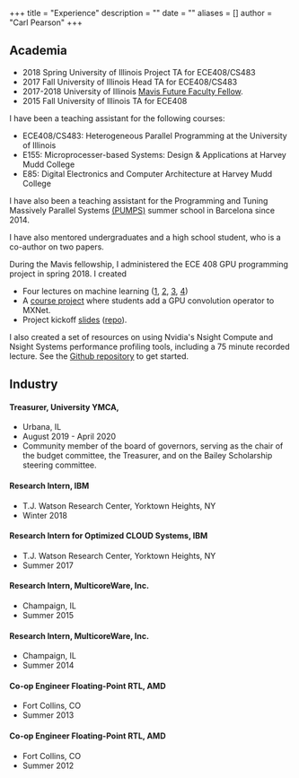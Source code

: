 +++
title = "Experience"
description = ""
date = ""
aliases = []
author = "Carl Pearson"
+++

## Academia

- 2018 Spring University of Illinois Project TA for ECE408/CS483
- 2017 Fall University of Illinois Head TA for ECE408/CS483
- 2017-2018 University of Illinois [Mavis Future Faculty Fellow](http://publish.illinois.edu/engr-mavis/2017-2018-mavis-fellows/).
- 2015 Fall University of Illinois TA for ECE408

I have been a teaching assistant for the following courses:

- ECE408/CS483: Heterogeneous Parallel Programming at the University of Illinois
- E155: Microprocesser-based Systems: Design & Applications at Harvey Mudd College 
- E85: Digital Electronics and Computer Architecture at Harvey Mudd College

I have also been a teaching assistant for the Programming and Tuning Massively Parallel Systems
[(PUMPS)](http://bcw.ac.upc.edu/PUMPS2017/) summer school in Barcelona since 2014.

I have also mentored undergraduates and a high school student, who is a co-author on two papers.

During the Mavis fellowship, I administered the ECE 408 GPU programming project in spring 2018. I created

* Four lectures on machine learning ([1][l1], [2][l2], [3][l3], [4][l4])
* A [course project][project_repo] where students add a GPU convolution operator to MXNet.
* Project kickoff [slides][kickoff-slides] ([repo][kickoff-repo]).

[project_repo]: https://github.com/illinois-impact/ece408_project
[l1]: ../../pdf/2017FA_ECE408_dl01_Intro.pdf
[l2]: ../../pptx/2017FA_ECE408_dl02_FF-Gradient.pptx
[l3]: ../../pptx/2017FA_ECE408_dl03_CNN01.pptx
[l4]: ../../pptx/2017FA_ECE408_dl04_CNN02.pptx
[kickoff-slides]: ../../pdf/2017FA_ECE408_project-kickoff.pdf
[kickoff-repo]: https://github.com/illinois-impact/ece408_project-kickoff-slides

I also created a set of resources on using Nvidia's Nsight Compute and Nsight Systems performance profiling tools, including a 75 minute recorded lecture.
See the [Github repository](https://github.com/cwpearson/nvidia-performance-tools) to get started.


## Industry

#### Treasurer, University YMCA,
* Urbana, IL
* August 2019 - April 2020
* Community member of the board of governors, serving as the chair of the budget committee, the Treasurer, and on the Bailey Scholarship steering committee.

  
#### Research Intern, IBM
* T.J. Watson Research Center, Yorktown Heights, NY
* Winter 2018


#### Research Intern for Optimized CLOUD Systems, IBM
* T.J. Watson Research Center, Yorktown Heights, NY
* Summer 2017

#### Research Intern, MulticoreWare, Inc.
* Champaign, IL
* Summer 2015

#### Research Intern, MulticoreWare, Inc.
* Champaign, IL
* Summer 2014

#### Co-op Engineer Floating-Point RTL, AMD
* Fort Collins, CO
* Summer 2013

#### Co-op Engineer Floating-Point RTL, AMD
* Fort Collins, CO
* Summer 2012

